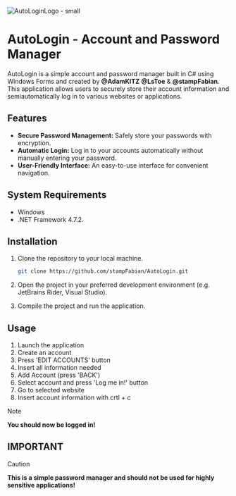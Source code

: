 ![AutoLoginLogo - small](https://github.com/stampFabian/AutoLogin/assets/91456656/da226d26-b1d8-4487-8cf1-1c3ff370d892)

# AutoLogin - Account and Password Manager

AutoLogin is a simple account and password manager built in C# using Windows Forms and created by **@AdamKITZ** **@LsToe** & **@stampFabian**.
This application allows users to securely store their account information and semiautomatically log in to various websites or applications.

## Features

- **Secure Password Management:** Safely store your passwords with encryption.
- **Automatic Login:** Log in to your accounts automatically without manually entering your password.
- **User-Friendly Interface:** An easy-to-use interface for convenient navigation.

## System Requirements

- Windows
- .NET Framework 4.7.2.

## Installation

1. Clone the repository to your local machine.
   ```bash
   git clone https://github.com/stampFabian/AutoLogin.git

2. Open the project in your preferred development environment (e.g. JetBrains Rider, Visual Studio).

3. Compile the project and run the application.

## Usage

1. Launch the application
2. Create an account
3. Press 'EDIT ACCOUNTS' button
4. Insert all information needed
5. Add Account (press 'BACK')
6. Select account and press 'Log me in!' button
7. Go to selected website
8. Insert account information with crtl + c
> [!NOTE]
> **You should now be logged in!**

## IMPORTANT

> [!CAUTION]
> **This is a simple password manager and should not be used for highly sensitive applications!**
